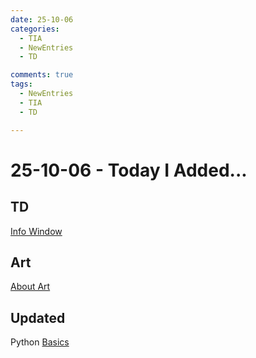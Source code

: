 ```yaml
---
date: 25-10-06
categories:
  - TIA
  - NewEntries
  - TD

comments: true
tags:
  - NewEntries
  - TIA
  - TD

---
```

# 25-10-06 - Today I Added...

## TD
[Info Window](../../TD/PERFORMANCE/InfoWindow.md)

## Art
[About Art](../../ART/AboutArt.md)

## Updated
Python [Basics](../../PYTHON/Basics.md)
